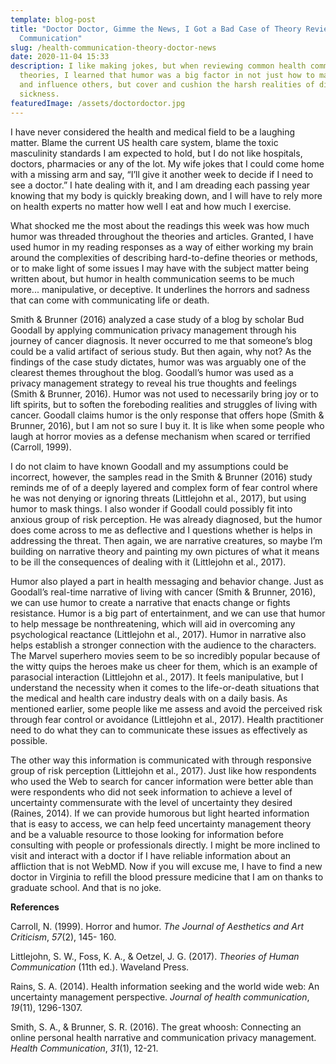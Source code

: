 ```yaml
---
template: blog-post
title: "Doctor Doctor, Gimme the News, I Got a Bad Case of Theory Review: Health
  Communication"
slug: /health-communication-theory-doctor-news
date: 2020-11-04 15:33
description: I like making jokes, but when reviewing common health communication
  theories, I learned that humor was a big factor in not just how to manipulate
  and influence others, but cover and cushion the harsh realities of disease and
  sickness.
featuredImage: /assets/doctordoctor.jpg
---
```

I have never considered the health and medical field to be a laughing matter. Blame the current US health care system, blame the toxic masculinity standards I am expected to hold, but I do not like hospitals, doctors, pharmacies or any of the lot. My wife jokes that I could come home with a missing arm and say, “I’ll give it another week to decide if I need to see a doctor.” I hate dealing with it, and I am dreading each passing year knowing that my body is quickly breaking down, and I will have to rely more on health experts no matter how well I eat and how much I exercise. 

What shocked me the most about the readings this week was how much humor was threaded throughout the theories and articles. Granted, I have used humor in my reading responses as a way of either working my brain around the complexities of describing hard-to-define theories or methods, or to make light of some issues I may have with the subject matter being written about, but humor in health communication seems to be much more... manipulative, or deceptive. It underlines the horrors and sadness that can come with communicating life or death.

Smith & Brunner (2016) analyzed a case study of a blog by scholar Bud Goodall by applying communication privacy management through his journey of cancer diagnosis. It never occurred to me that someone’s blog could be a valid artifact of serious study. But then again, why not? As the findings of the case study dictates, humor was was arguably one of the clearest themes throughout the blog. Goodall’s humor was used as a privacy management strategy to reveal his true thoughts and feelings (Smith & Brunner, 2016). Humor was not used to necessarily bring joy or to lift spirits, but to soften the foreboding realities and struggles of living with cancer. Goodall claims humor is the only response that offers hope (Smith & Brunner, 2016), but I am not so sure I buy it. It is like when some people who laugh at horror movies as a defense mechanism when scared or terrified (Carroll, 1999). 

I do not claim to have known Goodall and my assumptions could be incorrect, however, the samples read in the Smith & Brunner (2016) study reminds me of of a deeply layered and complex form of fear control where he was not denying or ignoring threats (Littlejohn et al., 2017), but using humor to mask things. I also wonder if Goodall could possibly fit into anxious group of risk perception. He was already diagnosed, but the humor does come across to me as deflective and I questions whether is helps in addressing the threat. Then again, we are narrative creatures, so maybe I’m building on narrative theory and painting my own pictures of what it means to be ill the consequences of dealing with it (Littlejohn et al., 2017).

Humor also played a part in health messaging and behavior change. Just as Goodall’s real-time narrative of living with cancer (Smith & Brunner, 2016), we can use humor to create a narrative that enacts change or fights resistance. Humor is a big part of entertainment, and we can use that humor to help message be nonthreatening, which will aid in overcoming any psychological reactance (Littlejohn et al., 2017). Humor in narrative also helps establish a stronger connection with the audience to the characters. The Marvel superhero movies seem to be so incredibly popular because of the witty quips the heroes make us cheer for them, which is an example of parasocial interaction (Littlejohn et al., 2017). It feels manipulative, but I understand the necessity when it comes to the life-or-death situations that the medical and health care industry deals with on a daily basis. As mentioned earlier, some people like me assess and avoid the perceived risk through fear control or avoidance (Littlejohn et al., 2017). Health practitioner need to do what they can to communicate these issues as effectively as possible.

The other way this information is communicated with through responsive group of risk perception (Littlejohn et al., 2017). Just like how respondents who used the Web to search for cancer information were better able than were respondents who did not seek information to achieve a level of uncertainty commensurate with the level of uncertainty they desired (Raines, 2014). If we can provide humorous but light hearted information that is easy to access, we can help feed uncertainty management theory and be a valuable resource to those looking for information before consulting with people or professionals directly. I might be more inclined to visit and interact with a doctor if I have reliable information about an affliction that is not WebMD. Now if you will excuse me, I have to find a new doctor in Virginia to refill the blood pressure medicine that I am on thanks to graduate school. And that is no joke.

**References**

Carroll, N. (1999). Horror and humor. *The Journal of Aesthetics and Art Criticism*, *57*(2), 145- 160.

Littlejohn, S. W., Foss, K. A., & Oetzel, J. G. (2017). *Theories of Human Communication* (11th ed.). Waveland Press.

Rains, S. A. (2014). Health information seeking and the world wide web: An uncertainty management perspective. *Journal of health communication*, *19*(11), 1296-1307.

Smith, S. A., & Brunner, S. R. (2016). The great whoosh: Connecting an online personal health narrative and communication privacy management. *Health Communication*, *31*(1), 12-21.
